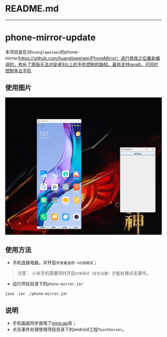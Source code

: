 # README.md
***************************************
# phone-mirror-update
本项目是在对`huanglqweiwei`的phone-mirror(https://github.com/huanglqweiwei/PhoneMirror）进行修改之后重新编译的，弥补了原版无法对安卓9以上的手机控制的缺陷，最低支持java6，可同时控制多台手机

## 使用图片
![应用截图](./screenshot/art.png)
## 使用方法
* 手机连接电脑，并开启`开发者选项->USB调试`；
> 注意：
> 小米手机需要同时开启`USB调试（安全设置）`才能处理点击事件。
* 运行项目目录下的`phone-mirror.jar`
```
java -jar ./phone-mirror.jar
```
## 说明
* 手机画面同步使用了[minicap](https://github.com/openstf/minicap)库；
* 点击事件处理使用项目目录下的android工程`TouchServer`。

